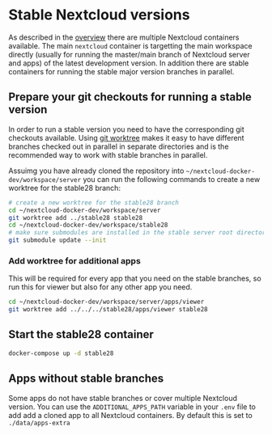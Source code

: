 # Stable Nextcloud versions

As described in the [overview](overview.md) there are multiple Nextcloud containers available. The main `nextcloud` container is targetting the main workspace directly (usually for running the master/main branch of Nextcloud server and apps) of the latest development version. In addition there are stable containers for running the stable major version branches in parallel.

## Prepare your git checkouts for running a stable version

In order to run a stable version you need to have the corresponding git checkouts available. Using [git worktree](https://blog.juliushaertl.de/index.php/2018/01/24/how-to-checkout-multiple-git-branches-at-the-same-time/) makes it easy to have different branches checked out in parallel in separate directories and is the recommended way to work with stable branches in parallel.

Assuimg you have already cloned the repository into `~/nextcloud-docker-dev/workspace/server` you can run the following commands to create a new worktree for the stable28 branch:

```bash
# create a new worktree for the stable28 branch
cd ~/nextcloud-docker-dev/workspace/server
git worktree add ../stable28 stable28
cd ~/nextcloud-docker-dev/workspace/stable28
# make sure submodules are installed in the stable server root directory
git submodule update --init
```

### Add worktree for additional apps

This will be required for every app that you need on the stable branches, so run this for viewer but also for any other app you need.

```bash
cd ~/nextcloud-docker-dev/workspace/server/apps/viewer
git worktree add ../../../stable28/apps/viewer stable28
```

## Start the stable28 container

```bash
docker-compose up -d stable28
```

## Apps without stable branches

Some apps do not have stable branches or cover multiple Nextcloud version. You can use the `ADDITIONAL_APPS_PATH` variable in your `.env` file to add add a cloned app to all Nextcloud containers. By default this is set to `./data/apps-extra`
